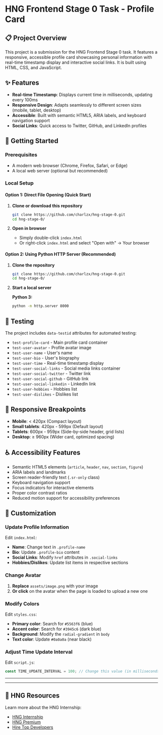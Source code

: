 # HNG Frontend Stage 0 Task - Profile Card


## 📋 Project Overview

This project is a submission for the HNG Frontend Stage 0 task. It features a responsive, accessible profile card showcasing personal information with real-time timestamp display and interactive social links. It is built using HTML, CSS, and JavaScript. 

## ✨ Features

- **Real-time Timestamp**: Displays current time in milliseconds, updating every 100ms
- **Responsive Design**: Adapts seamlessly to different screen sizes (mobile, tablet, desktop)
- **Accessible**: Built with semantic HTML5, ARIA labels, and keyboard navigation support
- **Social Links**: Quick access to Twitter, GitHub, and LinkedIn profiles


## 🚀 Getting Started

### Prerequisites

- A modern web browser (Chrome, Firefox, Safari, or Edge)
- A local web server (optional but recommended)

### Local Setup

#### Option 1: Direct File Opening (Quick Start)

1. **Clone or download this repository**
   ```bash
   git clone https://github.com/charlzx/hng-stage-0.git
   cd hng-stage-0/
   ```

2. **Open in browser**
   - Simply double-click `index.html`
   - Or right-click `index.html` and select "Open with" → Your browser

#### Option 2: Using Python HTTP Server (Recommended)

1. **Clone the repository**
   ```bash
   git clone https://github.com/charlzx/hng-stage-0.git
   cd hng-stage-0/
   ```

2. **Start a local server**
   
   **Python 3:**
   ```bash
   python -m http.server 8000
   ```

## 🧪 Testing

The project includes `data-testid` attributes for automated testing:

- `test-profile-card` - Main profile card container
- `test-user-avatar` - Profile avatar image
- `test-user-name` - User's name
- `test-user-bio` - User's biography
- `test-user-time` - Real-time timestamp display
- `test-user-social-links` - Social media links container
- `test-user-social-twitter` - Twitter link
- `test-user-social-github` - GitHub link
- `test-user-social-linkedin` - LinkedIn link
- `test-user-hobbies` - Hobbies list
- `test-user-dislikes` - Dislikes list

## 📱 Responsive Breakpoints

- **Mobile**: < 420px (Compact layout)
- **Small tablets**: 420px - 599px (Default layout)
- **Tablets**: 600px - 959px (Side-by-side header, grid lists)
- **Desktop**: ≥ 960px (Wider card, optimized spacing)

## ♿ Accessibility Features

- Semantic HTML5 elements (`article`, `header`, `nav`, `section`, `figure`)
- ARIA labels and landmarks
- Screen reader-friendly text (`.sr-only` class)
- Keyboard navigation support
- Focus indicators for interactive elements
- Proper color contrast ratios
- Reduced motion support for accessibility preferences

## 🎨 Customization

### Update Profile Information

Edit `index.html`:
- **Name**: Change text in `.profile-name`
- **Bio**: Update `.profile-bio` content
- **Social Links**: Modify `href` attributes in `.social-links`
- **Hobbies/Dislikes**: Update list items in respective sections

### Change Avatar

1. **Replace** `assets/image.png` with your image
2. **Or click** on the avatar when the page is loaded to upload a new one

### Modify Colors

Edit `styles.css`:
- **Primary color**: Search for `#5563f6` (blue)
- **Accent color**: Search for `#3945c6` (dark blue)
- **Background**: Modify the `radial-gradient` in `body`
- **Text color**: Update `#0a0a0a` (near black)

### Adjust Time Update Interval

Edit `script.js`:
```javascript
const TIME_UPDATE_INTERVAL = 100; // Change this value (in milliseconds)
```

___
___

## 🔗 HNG Resources

Learn more about the HNG Internship:
- [HNG Internship](https://hng.tech/internship)
- [HNG Premium](https://hng.tech/premium)
- [Hire Top Developers](https://hng.tech/hire)
